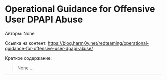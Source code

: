 # Operational Guidance for Offensive User DPAPI Abuse

Авторы: 
None

Ссылка на контент: 
https://blog.harmj0y.net/redteaming/operational-guidance-for-offensive-user-dpapi-abuse/

Краткое содержание: 

<blockquote>
None     ...     
</blockquote>

---

